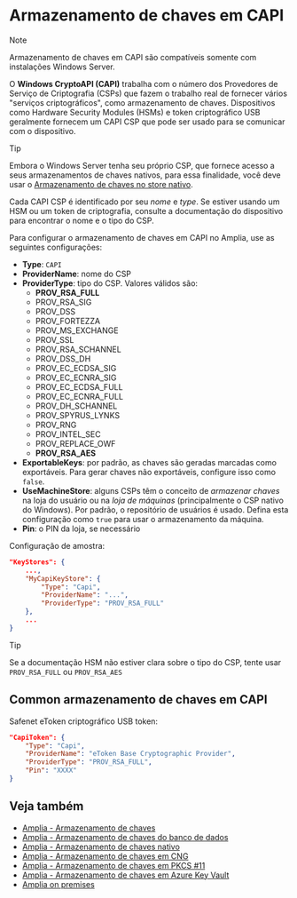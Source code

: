 ﻿# Armazenamento de chaves em CAPI

> [!NOTE]
> Armazenamento de chaves em CAPI são compatíveis somente com instalações Windows Server.

O **Windows CryptoAPI (CAPI)** trabalha com o número dos Provedores de Serviço de Criptografia (CSPs) que fazem o trabalho real de fornecer vários "serviços criptográficos", como
armazenamento de chaves. Dispositivos como Hardware Security Modules (HSMs) e token criptográfico USB geralmente fornecem um CAPI CSP que pode ser usado para se comunicar com o
dispositivo.

> [!TIP]
> Embora o Windows Server tenha seu próprio CSP, que fornece acesso a seus armazenamentos de chaves nativos, para essa finalidade, você deve usar o
[Armazenamento de chaves no store nativo](native.md).

Cada CAPI CSP é identificado por seu *nome* e *type*. Se estiver usando um HSM ou um token de criptografia, consulte a documentação do dispositivo para encontrar o nome e o tipo do CSP.

Para configurar o armazenamento de chaves em CAPI no Amplia, use as seguintes configurações:

* **Type**: `CAPI`
* **ProviderName**: nome do CSP
* **ProviderType**: tipo do CSP. Valores válidos são:
    * **PROV_RSA_FULL**
    * PROV_RSA_SIG
	* PROV_DSS
	* PROV_FORTEZZA
	* PROV_MS_EXCHANGE
	* PROV_SSL
	* PROV_RSA_SCHANNEL
	* PROV_DSS_DH
	* PROV_EC_ECDSA_SIG
	* PROV_EC_ECNRA_SIG
	* PROV_EC_ECDSA_FULL
	* PROV_EC_ECNRA_FULL
	* PROV_DH_SCHANNEL
	* PROV_SPYRUS_LYNKS
	* PROV_RNG
	* PROV_INTEL_SEC
	* PROV_REPLACE_OWF
	* **PROV_RSA_AES**
* **ExportableKeys**: por padrão, as chaves são geradas marcadas como exportáveis. Para gerar chaves não exportáveis, configure isso como `false`.
* **UseMachineStore**: alguns CSPs têm o conceito de *armazenar chaves* na loja do usuário ou na *loja de máquinas* (principalmente o CSP nativo do Windows). Por padrão, o repositório de
usuários é usado. Defina esta configuração como `true` para usar o armazenamento da máquina.
* **Pin**: o PIN da loja, se necessário

<!--
TODO:
OverrideKeyPins: ?
RememberKeyPins: ?
-->

Configuração de amostra:

```json
"KeyStores": {
	...,
	"MyCapiKeyStore": {
		"Type": "Capi",
		"ProviderName": "...",
		"ProviderType": "PROV_RSA_FULL"
	},
	...
}
```

> [!TIP]
> Se a documentação HSM não estiver clara sobre o tipo do CSP, tente usar `PROV_RSA_FULL` ou `PROV_RSA_AES`

## Common armazenamento de chaves em CAPI

Safenet eToken criptográfico USB token:

```json
"CapiToken": {
	"Type": "Capi",
	"ProviderName": "eToken Base Cryptographic Provider",
	"ProviderType": "PROV_RSA_FULL",
	"Pin": "XXXX"
}
```

<!-- TODO: add Thales nCipher configuration -->

## Veja também

* [Amplia - Armazenamento de chaves](index.md)
* [Amplia - Armazenamento de chaves do banco de dados](database.md)
* [Amplia - Armazenamento de chaves nativo](native.md)
* [Amplia - Armazenamento de chaves em CNG](cng.md)
* [Amplia - Armazenamento de chaves em PKCS #11](pkcs11.md)
* [Amplia - Armazenamento de chaves em Azure Key Vault](azure.md)
* [Amplia on premises](../index.md)
